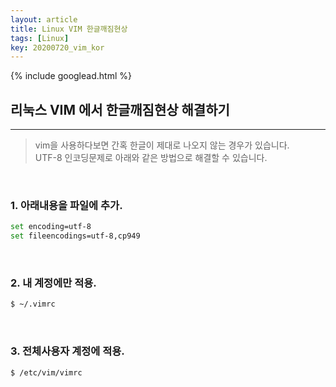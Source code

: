 ```yaml
---
layout: article
title: Linux VIM 한글깨짐현상
tags: [Linux]
key: 20200720_vim_kor
---
```


{% include googlead.html %}

## 리눅스 VIM 에서 한글깨짐현상 해결하기
---

>vim을 사용하다보면 간혹 한글이 제대로 나오지 않는 경우가 있습니다.  
>UTF-8 인코딩문제로 아래와 같은 방법으로 해결할 수 있습니다.

<br>

### 1. 아래내용을 파일에 추가.

```bash
set encoding=utf-8
set fileencodings=utf-8,cp949
```
<br>

### 2. 내 계정에만 적용.

```bash
$ ~/.vimrc
```
<br>

### 3. 전체사용자 계정에 적용.

```bash
$ /etc/vim/vimrc
```
<br>
